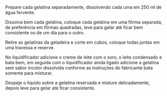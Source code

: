 Prepare cada gelatina separadamente, dissolvendo cada uma em 250 ml de água fervente.

Dissolva bem cada gelatina, coloque cada gelatina em uma fôrma separada, de preferência em fôrmas quadradas, leve para gelar até ficar bem consistente ou de um dia para o outro.

Retire as gelatinas da geladeira e corte em cubos, coloque todas juntas em uma travessa e reserve.

No liquidificador adicione o creme de leite com o soro, o leite condensado e bata bem, em seguida com o liquidificador ainda ligado adicione a gelatina sem sabor incolor dissolvida conforme as instruções do fabricante bata somente para misturar.

Despeje o liquido sobre a gelatina reservada e misture delicadamente, depois leve para gelar até ficar consistente.

